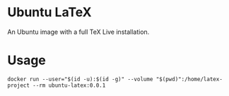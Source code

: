 # Ubuntu LaTeX

An Ubuntu image with a full TeX Live installation.

# Usage

```
docker run --user="$(id -u):$(id -g)" --volume "$(pwd)":/home/latex-project --rm ubuntu-latex:0.0.1
```

